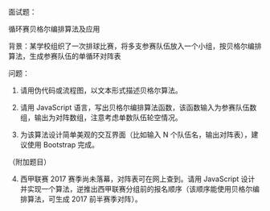 面试题：

循环赛贝格尔编排算法及应用

背景：某学校组织了一次排球比赛，将多支参赛队伍放入一个小组，按贝格尔编排算法，生成参赛队伍的单循环对阵表

问题：

1. 请用伪代码或流程图，以文本形式描述贝格尔算法。

2. 请用 JavaScript 语言，写出贝格尔编排算法函数，该函数输入为参赛队伍数组，输出为对阵数组，注意考虑单数队伍轮空情况。

3. 为该算法设计简单美观的交互界面（比如输入 N 个队伍名，输出对阵表），建议使用 Bootstrap 完成。

（附加题目）

4. 西甲联赛 2017 赛季尚未落幕，对阵表可在网上查到。请用 JavaScript 设计并实现一个算法，逆推出西甲联赛分组前的报名顺序（该顺序能使用贝格尔编排算法，可生成 2017 前半赛季对阵）。
